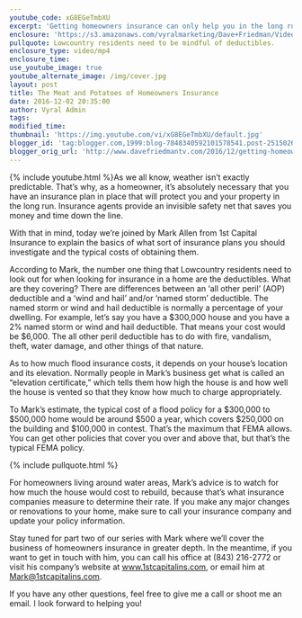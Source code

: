 ```yaml
---
youtube_code: xG8EGeTmbXU
excerpt: 'Getting homeowners insurance can only help you in the long run, but knowing what plan works best for you depends on a few important factors we’ll discuss today.'
enclosure: 'https://s3.amazonaws.com/vyralmarketing/Dave+Friedman/Videos/Old+Videos/The+Meat+and+Potatoes+of+Homeowners+Insurance+%2528Part+1%2529-+Charleston+Real+Estate+Agent.mp4'
pullquote: Lowcountry residents need to be mindful of deductibles.
enclosure_type: video/mp4
enclosure_time:
use_youtube_image: true
youtube_alternate_image: /img/cover.jpg
layout: post
title: The Meat and Potatoes of Homeowners Insurance
date: 2016-12-02 20:35:00
author: Vyral Admin
tags:
modified_time:
thumbnail: 'https://img.youtube.com/vi/xG8EGeTmbXU/default.jpg'
blogger_id: 'tag:blogger.com,1999:blog-7848340592101578541.post-2515026351864699530'
blogger_orig_url: 'http://www.davefriedmantv.com/2016/12/getting-homeowners-insurance-can-only.html'
---
```



{% include youtube.html %}As we all know, weather isn’t exactly predictable. That’s why, as a homeowner, it’s absolutely necessary that you have an insurance plan in place that will protect you and your property in the long run. Insurance agents provide an invisible safety net that saves you money and time down the line.

With that in mind, today we’re joined by Mark Allen from 1st Capital Insurance to explain the basics of what sort of insurance plans you should investigate and the typical costs of obtaining them.

According to Mark, the number one thing that Lowcountry residents need to look out for when looking for insurance in a home are the deductibles. What are they covering? There are differences between an ‘all other peril’ (AOP) deductible and a ‘wind and hail’ and/or ‘named storm’ deductible. The named storm or wind and hail deductible is normally a percentage of your dwelling. For example, let’s say you have a $300,000 house and you have a 2% named storm or wind and hail deductible. That means your cost would be $6,000. The all other peril deductible has to do with fire, vandalism, theft, water damage, and other things of that nature.

As to how much flood insurance costs, it depends on your house’s location and its elevation. Normally people in Mark’s business get what is called an “elevation certificate,” which tells them how high the house is and how well the house is vented so that they know how much to charge appropriately.

To Mark’s estimate, the typical cost of a flood policy for a $300,000 to $500,000 home would be around $500 a year, which covers $250,000 on the building and $100,000 in contest. That’s the maximum that FEMA allows. You can get other policies that cover you over and above that, but that’s the typical FEMA policy.

{% include pullquote.html %}

For homeowners living around water areas, Mark’s advice is to watch for how much the house would cost to rebuild, because that’s what insurance companies measure to determine their rate. If you make any major changes or renovations to your home, make sure to call your insurance company and update your policy information.

Stay tuned for part two of our series with Mark where we’ll cover the business of homeowners insurance in greater depth. In the meantime, if you want to get in touch with him, you can call his office at (843) 216-2772 or visit his company’s website at www.1stcapitalins.com, or email him at Mark@1stcapitalins.com.

If you have any other questions, feel free to give me a call or shoot me an email. I look forward to helping you!
